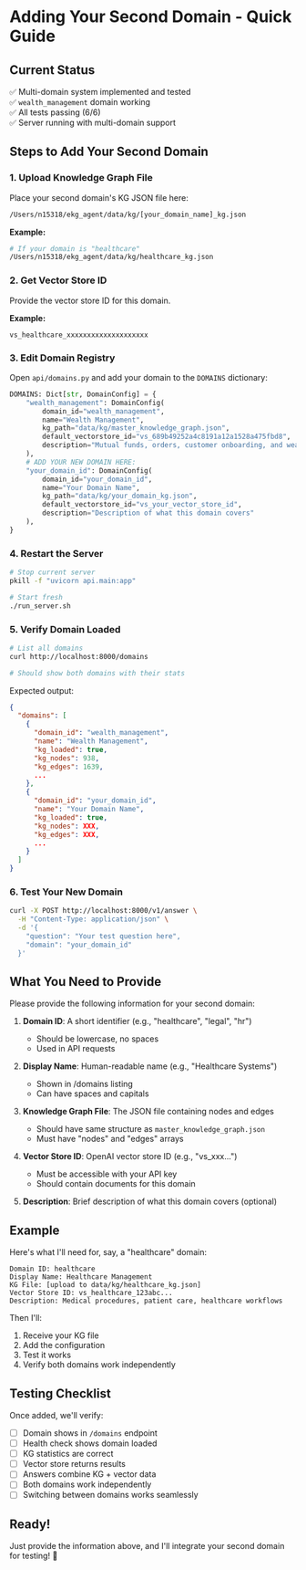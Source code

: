 # Adding Your Second Domain - Quick Guide

## Current Status
✅ Multi-domain system implemented and tested  
✅ `wealth_management` domain working  
✅ All tests passing (6/6)  
✅ Server running with multi-domain support  

## Steps to Add Your Second Domain

### 1. Upload Knowledge Graph File

Place your second domain's KG JSON file here:
```bash
/Users/n15318/ekg_agent/data/kg/[your_domain_name]_kg.json
```

**Example:**
```bash
# If your domain is "healthcare"
/Users/n15318/ekg_agent/data/kg/healthcare_kg.json
```

### 2. Get Vector Store ID

Provide the vector store ID for this domain.

**Example:**
```
vs_healthcare_xxxxxxxxxxxxxxxxxxxx
```

### 3. Edit Domain Registry

Open `api/domains.py` and add your domain to the `DOMAINS` dictionary:

```python
DOMAINS: Dict[str, DomainConfig] = {
    "wealth_management": DomainConfig(
        domain_id="wealth_management",
        name="Wealth Management",
        kg_path="data/kg/master_knowledge_graph.json",
        default_vectorstore_id="vs_689b49252a4c8191a12a1528a475fbd8",
        description="Mutual funds, orders, customer onboarding, and wealth management processes"
    ),
    # ADD YOUR NEW DOMAIN HERE:
    "your_domain_id": DomainConfig(
        domain_id="your_domain_id",
        name="Your Domain Name",
        kg_path="data/kg/your_domain_kg.json",
        default_vectorstore_id="vs_your_vector_store_id",
        description="Description of what this domain covers"
    ),
}
```

### 4. Restart the Server

```bash
# Stop current server
pkill -f "uvicorn api.main:app"

# Start fresh
./run_server.sh
```

### 5. Verify Domain Loaded

```bash
# List all domains
curl http://localhost:8000/domains

# Should show both domains with their stats
```

Expected output:
```json
{
  "domains": [
    {
      "domain_id": "wealth_management",
      "name": "Wealth Management",
      "kg_loaded": true,
      "kg_nodes": 938,
      "kg_edges": 1639,
      ...
    },
    {
      "domain_id": "your_domain_id",
      "name": "Your Domain Name",
      "kg_loaded": true,
      "kg_nodes": XXX,
      "kg_edges": XXX,
      ...
    }
  ]
}
```

### 6. Test Your New Domain

```bash
curl -X POST http://localhost:8000/v1/answer \
  -H "Content-Type: application/json" \
  -d '{
    "question": "Your test question here",
    "domain": "your_domain_id"
  }'
```

## What You Need to Provide

Please provide the following information for your second domain:

1. **Domain ID**: A short identifier (e.g., "healthcare", "legal", "hr")
   - Should be lowercase, no spaces
   - Used in API requests

2. **Display Name**: Human-readable name (e.g., "Healthcare Systems")
   - Shown in /domains listing
   - Can have spaces and capitals

3. **Knowledge Graph File**: The JSON file containing nodes and edges
   - Should have same structure as `master_knowledge_graph.json`
   - Must have "nodes" and "edges" arrays

4. **Vector Store ID**: OpenAI vector store ID (e.g., "vs_xxx...")
   - Must be accessible with your API key
   - Should contain documents for this domain

5. **Description**: Brief description of what this domain covers (optional)

## Example

Here's what I'll need for, say, a "healthcare" domain:

```
Domain ID: healthcare
Display Name: Healthcare Management
KG File: [upload to data/kg/healthcare_kg.json]
Vector Store ID: vs_healthcare_123abc...
Description: Medical procedures, patient care, healthcare workflows
```

Then I'll:
1. Receive your KG file
2. Add the configuration
3. Test it works
4. Verify both domains work independently

## Testing Checklist

Once added, we'll verify:
- [ ] Domain shows in `/domains` endpoint
- [ ] Health check shows domain loaded
- [ ] KG statistics are correct
- [ ] Vector store returns results
- [ ] Answers combine KG + vector data
- [ ] Both domains work independently
- [ ] Switching between domains works seamlessly

## Ready!

Just provide the information above, and I'll integrate your second domain for testing! 🚀



